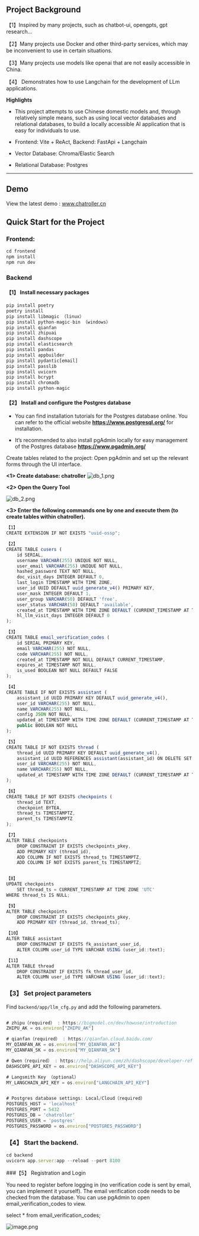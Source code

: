 

## Project Background

【1】Inspired by many projects, such as chatbot-ui, opengpts, gpt research…

【2】Many projects use Docker and other third-party services, which may be inconvenient to use in certain situations.

【3】Many projects use models like openai that are not easily accessible in China.

【4】 Demonstrates how to use Langchain for the development of LLm applications.

**Highlights**

- This project attempts to use Chinese domestic models and, through relatively simple means, such as using local vector databases and relational databases, to build a locally accessible AI application that is easy for individuals to use.

- Frontend: Vite + ReAct, Backend: FastApi + Langchain

- Vector Database: Chroma/Elastic Search

- Relational Database: Postgres

---

## Demo
View the latest demo : www.chatroller.cn

## Quick Start for the Project

### **Frontend**:

```JavaScript
cd frontend
npm install
npm run dev
```



### **Backend**

#### 【1】 Install necessary packages

```JavaScript
pip install poetry
poetry install
pip install libmagic （linux）
pip install python-magic-bin （windows）
pip install qianfan
pip install zhipuai
pip install dashscope
pip install elasticsearch
pip install pandas
pip install appbuilder
pip install pydantic[email]
pip install passlib
pip install uvicorn
pip install bcrypt
pip install chromadb
pip install python-magic
```



#### 【2】 Install and configure the Postgres database 

- You can find installation tutorials for the Postgres database online. You can refer to the official website **https://www.postgresql.org/** for installation.

- It’s recommended to also install pgAdmin locally for easy management of the Postgres database **https://www.pgadmin.org/**

Create tables related to the project: Open pgAdmin and set up the relevant forms through the UI interface.

**<1> Create database: chatroller**
![db_1.png](https://github.com/susirial/Mojuan/blob/main/docs/introduction/db_1.png)


**<2> Open the Query Tool**

![db_2.png](https://github.com/susirial/Mojuan/blob/main/docs/introduction/db_2.png)

**<3> Enter the following commands one by one and execute them (to create tables within chatroller).**

```JavaScript
【1】
CREATE EXTENSION IF NOT EXISTS "uuid-ossp";

【2】
CREATE TABLE cusers (
    id SERIAL,
    username VARCHAR(255) UNIQUE NOT NULL,
    user_email VARCHAR(255) UNIQUE NOT NULL,
    hashed_password TEXT NOT NULL,
    doc_visit_days INTEGER DEFAULT 0,
    last_login TIMESTAMP WITH TIME ZONE,
    user_id UUID DEFAULT uuid_generate_v4() PRIMARY KEY,
    user_mask INTEGER DEFAULT 1,
    user_group VARCHAR(50) DEFAULT 'free',
    user_status VARCHAR(50) DEFAULT 'available',
    created_at TIMESTAMP WITH TIME ZONE DEFAULT (CURRENT_TIMESTAMP AT TIME ZONE 'UTC'),
    hl_llm_visit_days INTEGER DEFAULT 0
);

【3】
CREATE TABLE email_verification_codes (
    id SERIAL PRIMARY KEY,
    email VARCHAR(255) NOT NULL,
    code VARCHAR(255) NOT NULL,
    created_at TIMESTAMP NOT NULL DEFAULT CURRENT_TIMESTAMP,
    expires_at TIMESTAMP NOT NULL,
    is_used BOOLEAN NOT NULL DEFAULT FALSE
);

【4】
CREATE TABLE IF NOT EXISTS assistant (
    assistant_id UUID PRIMARY KEY DEFAULT uuid_generate_v4(),
    user_id VARCHAR(255) NOT NULL,
    name VARCHAR(255) NOT NULL,
    config JSON NOT NULL,
    updated_at TIMESTAMP WITH TIME ZONE DEFAULT (CURRENT_TIMESTAMP AT TIME ZONE 'UTC'),
    public BOOLEAN NOT NULL
);

【5】
CREATE TABLE IF NOT EXISTS thread (
    thread_id UUID PRIMARY KEY DEFAULT uuid_generate_v4(),
    assistant_id UUID REFERENCES assistant(assistant_id) ON DELETE SET NULL,
    user_id VARCHAR(255) NOT NULL,
    name VARCHAR(255) NOT NULL,
    updated_at TIMESTAMP WITH TIME ZONE DEFAULT (CURRENT_TIMESTAMP AT TIME ZONE 'UTC')
);

【6】
CREATE TABLE IF NOT EXISTS checkpoints (
    thread_id TEXT,
    checkpoint BYTEA,
    thread_ts TIMESTAMPTZ,
    parent_ts TIMESTAMPTZ
);

【7】
ALTER TABLE checkpoints
    DROP CONSTRAINT IF EXISTS checkpoints_pkey,
    ADD PRIMARY KEY (thread_id),
    ADD COLUMN IF NOT EXISTS thread_ts TIMESTAMPTZ,
    ADD COLUMN IF NOT EXISTS parent_ts TIMESTAMPTZ;


【8】
UPDATE checkpoints
    SET thread_ts = CURRENT_TIMESTAMP AT TIME ZONE 'UTC'
WHERE thread_ts IS NULL;

【9】
ALTER TABLE checkpoints
    DROP CONSTRAINT IF EXISTS checkpoints_pkey,
    ADD PRIMARY KEY (thread_id, thread_ts);

【10】
ALTER TABLE assistant
    DROP CONSTRAINT IF EXISTS fk_assistant_user_id,
    ALTER COLUMN user_id TYPE VARCHAR USING (user_id::text);

【11】
ALTER TABLE thread
    DROP CONSTRAINT IF EXISTS fk_thread_user_id,
    ALTER COLUMN user_id TYPE VARCHAR USING (user_id::text);
```

### 【3】 Set project parameters
Find `backend/app/llm_cfg.py` and add the following parameters.

```JavaScript

# zhipu（required） : https://bigmodel.cn/dev/howuse/introduction 
ZHIPU_AK = os.environ["ZHIPU_AK"]

# qianfan（required） : https://qianfan.cloud.baidu.com/
MY_QIANFAN_AK = os.environ["MY_QIANFAN_AK"]
MY_QIANFAN_SK = os.environ["MY_QIANFAN_SK"]

# Qwen（required） : https://help.aliyun.com/zh/dashscope/developer-reference/api-details
DASHSCOPE_API_KEY = os.environ["DASHSCOPE_API_KEY"]

# Langsmith Key （optional）
MY_LANGCHAIN_API_KEY = os.environ["LANGCHAIN_API_KEY"]


# Postgres database settings: Local/Cloud（required）
POSTGRES_HOST = 'localhost'
POSTGRES_PORT = 5432
POSTGRES_DB = 'chatroller'
POSTGRES_USER = 'postgres'
POSTGRES_PASSWORD = os.environ["POSTGRES_PASSWORD"]
```

### 【4】 Start the backend.

```JavaScript
cd backend
uvicorn app.server:app --reload --port 8100
```

###【5】 Registration and Login

You need to register before logging in (no verification code is sent by email, you can implement it yourself). 
The email verification code needs to be checked from the database. You can use pgAdmin to open email_verification_codes to view.

select \* from email_verification_codes;

![image.png](https://github.com/susirial/Mojuan/blob/main/docs/introduction/db_3.png)
